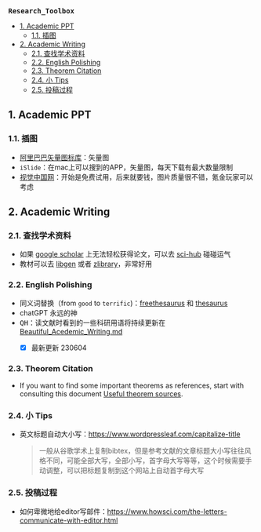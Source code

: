 **<kbd>Research_Toolbox</kbd>** 



- [1. Academic PPT](#1-academic-ppt)
  - [1.1. 插图](#11-插图)
- [2. Academic Writing](#2-academic-writing)
  - [2.1. 查找学术资料](#21-查找学术资料)
  - [2.2. English Polishing](#22-english-polishing)
  - [2.3. Theorem Citation](#23-theorem-citation)
  - [2.4. 小 Tips](#24-小-tips)
  - [2.5. 投稿过程](#25-投稿过程)




## 1. Academic PPT

### 1.1. 插图

- [阿里巴巴矢量图标库](https://www.iconfont.cn/)：矢量图
- `iSlide`：在mac上可以搜到的APP，矢量图，每天下载有最大数量限制
- [视觉中国网](https://www.vcg.com/creative-illustration/feibuxueguan/)：开始是免费试用，后来就要钱，图片质量很不错，氪金玩家可以考虑

## 2. Academic Writing

### 2.1. 查找学术资料

- 如果 [google scholar](https://scholar.google.com/) 上无法轻松获得论文，可以去 [sci-hub](https://sci-hub.hkvisa.net/) 碰碰运气
- 教材可以去 [libgen](http://libgen.rs/) 或者 [zlibrary](https://cn1lib.is)，非常好用

### 2.2. English Polishing

- 同义词替换（from `good` to `terrific`)：[freethesaurus](https://www.freethesaurus.com/) 和 [thesaurus](https://www.thesaurus.com/) 
- chatGPT 永远的神
-  <kbd>QH</kbd>：读文献时看到的一些科研用语将持续更新在 [Beautiful_Acedemic_Writing.md](./Beautiful_Acedemic_Writing.md)
   -  [x] 最新更新 230604
  
  
### 2.3. Theorem Citation
- If you want to find some important theorems as references, start with consulting this document [Useful theorem sources](./Useful_theorem_sources.md).


### 2.4. 小 Tips

- 英文标题自动大小写：https://www.wordpressleaf.com/capitalize-title
  > 一般从谷歌学术上复制bibtex，但是参考文献的文章标题大小写往往风格不同，可能全部大写，全部小写，首字母大写等等，这个时候需要手动调整，可以把标题复制到这个网站上自动首字母大写
  



### 2.5. 投稿过程

- 如何卑微地给editor写邮件：https://www.howsci.com/the-letters-communicate-with-editor.html
  